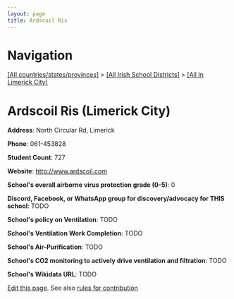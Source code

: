 ```yaml
---
layout: page
title: Ardscoil Ris
---
```

# Navigation

[[All countries/states/provinces]](../../..) > [[All Irish School Districts]](../..) > [[All In Limerick City]](..)

# Ardscoil Ris (Limerick City)

**Address**: North Circular Rd, Limerick

**Phone**: 061-453828

**Student Count**: 727

**Website**: <http://www.ardscoil.com>

**School's overall airborne virus protection grade (0-5)**: 0

**Discord, Facebook, or WhatsApp group for discovery/advocacy for THIS school**: TODO

**School's policy on Ventilation**: TODO

**School's Ventilation Work Completion**: TODO

**School's Air-Purification**: TODO

**School's CO2 monitoring to actively drive ventilation and filtration**: TODO

**School's Wikidata URL**: TODO


[Edit this page](https://github.com/ventilate-schools/Ireland/edit/main/./Limerick_City/Ardscoil_Ris.md). See also [rules for contribution](../../../contribution-rules/)